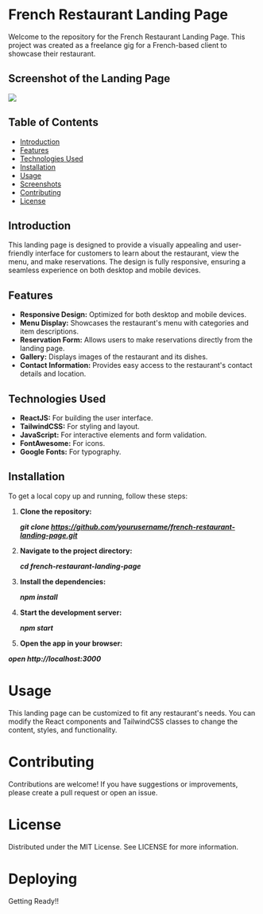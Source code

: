 # French Restaurant Landing Page

Welcome to the repository for the French Restaurant Landing Page. This project was created as a freelance gig for a French-based client to showcase their restaurant.

## Screenshot of the Landing Page

![](https://github.com/Sud-7/French-Restaurant/blob/master/15.07.2024_20.19.51_REC.gif)

## Table of Contents

- [Introduction](#introduction)
- [Features](#features)
- [Technologies Used](#technologies-used)
- [Installation](#installation)
- [Usage](#usage)
- [Screenshots](#screenshots)
- [Contributing](#contributing)
- [License](#license)

## Introduction

This landing page is designed to provide a visually appealing and user-friendly interface for customers to learn about the restaurant, view the menu, and make reservations. The design is fully responsive, ensuring a seamless experience on both desktop and mobile devices.

## Features

- **Responsive Design:** Optimized for both desktop and mobile devices.
- **Menu Display:** Showcases the restaurant's menu with categories and item descriptions.
- **Reservation Form:** Allows users to make reservations directly from the landing page.
- **Gallery:** Displays images of the restaurant and its dishes.
- **Contact Information:** Provides easy access to the restaurant's contact details and location.

## Technologies Used

- **ReactJS:** For building the user interface.
- **TailwindCSS:** For styling and layout.
- **JavaScript:** For interactive elements and form validation.
- **FontAwesome:** For icons.
- **Google Fonts:** For typography.

## Installation

To get a local copy up and running, follow these steps:

1. **Clone the repository:**

   **_git clone https://github.com/yourusername/french-restaurant-landing-page.git_**

2. **Navigate to the project directory:**

   **_cd french-restaurant-landing-page_**

3. **Install the dependencies:**

   **_npm install_**

4. **Start the development server:**

   **_npm start_**

5. **Open the app in your browser:**

**_open http://localhost:3000_**

# Usage

This landing page can be customized to fit any restaurant's needs. You can modify the React components and TailwindCSS classes to change the content, styles, and functionality.

# Contributing

Contributions are welcome! If you have suggestions or improvements, please create a pull request or open an issue.

# License

Distributed under the MIT License. See LICENSE for more information.

# Deploying

Getting Ready!!
